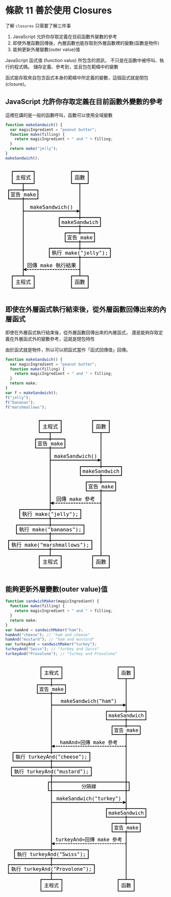 # 條款 11 善於使用 Closures

了解 `closures` 只需要了解三件事
1. JavaScript 允許你存取定義在目前函數外變數的參考
2. 即使外層函數回傳後，內層函數也能存取到外層函數裡的變數(函數是物件)
3. 能夠更新外層變數(outer value)值

JavaScript 函式值 (function valus) 所包含的資訊，
不只是在函數中被呼叫、執行的程式碼。
儲存定義、參考到，並且包在範疇中的變數

函式能存取來自包含函式本身的範疇中所定義的變數，這個函式就是閉包 (closure)。

## JavaScript 允許你存取定義在目前函數外變數的參考

這裡在講的是一般的函數呼叫，函數可以使用全域變數

```javascript
function makeSandwich() {
  var magicIngredient = "peanut butter"; 
  function make(filling) {
    return magicIngredient + " and " + filling;
  }
  return make("jelly");
}
makeSandwich();
```

<svg height="404.21875" version="1.1" width="395.53125" xmlns="http://www.w3.org/2000/svg" xmlns:xlink="http://www.w3.org/1999/xlink" style="overflow: hidden; position: relative; top: -0.59375px;" viewBox="0 0 395.53125 404.21875" preserveAspectRatio="xMidYMid meet"><desc style="-webkit-tap-highlight-color: rgba(0, 0, 0, 0);">Created with Raphaël 2.2.0</desc><defs style="-webkit-tap-highlight-color: rgba(0, 0, 0, 0);"><path stroke-linecap="round" d="M5,0 0,2.5 5,5z" id="raphael-marker-block" style="-webkit-tap-highlight-color: rgba(0, 0, 0, 0);"></path><marker id="raphael-marker-endblock55-objks7r1" markerHeight="5" markerWidth="5" orient="auto" refX="2.5" refY="2.5" style="-webkit-tap-highlight-color: rgba(0, 0, 0, 0);"><use xlink:href="#raphael-marker-block" transform="rotate(180 2.5 2.5) scale(1,1)" stroke-width="1.0000" fill="#000" stroke="none" style="-webkit-tap-highlight-color: rgba(0, 0, 0, 0);"></use></marker><marker id="raphael-marker-endblock55-objcs56s" markerHeight="5" markerWidth="5" orient="auto" refX="2.5" refY="2.5" style="-webkit-tap-highlight-color: rgba(0, 0, 0, 0);"><use xlink:href="#raphael-marker-block" transform="rotate(180 2.5 2.5) scale(1,1)" stroke-width="1.0000" fill="#000" stroke="none" style="-webkit-tap-highlight-color: rgba(0, 0, 0, 0);"></use></marker></defs><rect x="21.703125" y="20" width="68.71875" height="38" rx="0" ry="0" fill="none" stroke="#000000" stroke-width="2" style="-webkit-tap-highlight-color: rgba(0, 0, 0, 0);"></rect><rect x="31.703125" y="30" width="48.71875" height="18" rx="0" ry="0" fill="#ffffff" stroke="none" style="-webkit-tap-highlight-color: rgba(0, 0, 0, 0);"></rect><text x="56.0625" y="39" text-anchor="middle" font-family="Andale Mono, monospace" font-size="16px" stroke="none" fill="#000000" style="-webkit-tap-highlight-color: rgba(0, 0, 0, 0); text-anchor: middle; font-family: &quot;Andale Mono&quot;, monospace; font-size: 16px;"><tspan dy="6" style="-webkit-tap-highlight-color: rgba(0, 0, 0, 0);">主程式</tspan></text><rect x="21.703125" y="346.21875" width="68.71875" height="38" rx="0" ry="0" fill="none" stroke="#000000" stroke-width="2" style="-webkit-tap-highlight-color: rgba(0, 0, 0, 0);"></rect><rect x="31.703125" y="356.21875" width="48.71875" height="18" rx="0" ry="0" fill="#ffffff" stroke="none" style="-webkit-tap-highlight-color: rgba(0, 0, 0, 0);"></rect><text x="56.0625" y="365.21875" text-anchor="middle" font-family="Andale Mono, monospace" font-size="16px" stroke="none" fill="#000000" style="-webkit-tap-highlight-color: rgba(0, 0, 0, 0); text-anchor: middle; font-family: &quot;Andale Mono&quot;, monospace; font-size: 16px;"><tspan dy="6" style="-webkit-tap-highlight-color: rgba(0, 0, 0, 0);">主程式</tspan></text><path fill="none" stroke="#000000" d="M56.0625,58L56.0625,346.21875" stroke-width="2" style="-webkit-tap-highlight-color: rgba(0, 0, 0, 0);"></path><rect x="207.34375" y="20" width="52.375" height="38" rx="0" ry="0" fill="none" stroke="#000000" stroke-width="2" style="-webkit-tap-highlight-color: rgba(0, 0, 0, 0);"></rect><rect x="217.34375" y="30" width="32.375" height="18" rx="0" ry="0" fill="#ffffff" stroke="none" style="-webkit-tap-highlight-color: rgba(0, 0, 0, 0);"></rect><text x="233.53125" y="39" text-anchor="middle" font-family="Andale Mono, monospace" font-size="16px" stroke="none" fill="#000000" style="-webkit-tap-highlight-color: rgba(0, 0, 0, 0); text-anchor: middle; font-family: &quot;Andale Mono&quot;, monospace; font-size: 16px;"><tspan dy="6" style="-webkit-tap-highlight-color: rgba(0, 0, 0, 0);">函數</tspan></text><rect x="207.34375" y="346.21875" width="52.375" height="38" rx="0" ry="0" fill="none" stroke="#000000" stroke-width="2" style="-webkit-tap-highlight-color: rgba(0, 0, 0, 0);"></rect><rect x="217.34375" y="356.21875" width="32.375" height="18" rx="0" ry="0" fill="#ffffff" stroke="none" style="-webkit-tap-highlight-color: rgba(0, 0, 0, 0);"></rect><text x="233.53125" y="365.21875" text-anchor="middle" font-family="Andale Mono, monospace" font-size="16px" stroke="none" fill="#000000" style="-webkit-tap-highlight-color: rgba(0, 0, 0, 0); text-anchor: middle; font-family: &quot;Andale Mono&quot;, monospace; font-size: 16px;"><tspan dy="6" style="-webkit-tap-highlight-color: rgba(0, 0, 0, 0);">函數</tspan></text><path fill="none" stroke="#000000" d="M233.53125,58L233.53125,346.21875" stroke-width="2" style="-webkit-tap-highlight-color: rgba(0, 0, 0, 0);"></path><rect x="10" y="78" width="92.125" height="28" rx="0" ry="0" fill="none" stroke="#000000" stroke-width="2" style="-webkit-tap-highlight-color: rgba(0, 0, 0, 0);"></rect><rect x="15" y="83" width="82.125" height="18" rx="0" ry="0" fill="#ffffff" stroke="none" style="-webkit-tap-highlight-color: rgba(0, 0, 0, 0);"></rect><text x="56.0625" y="92" text-anchor="middle" font-family="Andale Mono, monospace" font-size="16px" stroke="none" fill="#000000" style="-webkit-tap-highlight-color: rgba(0, 0, 0, 0); text-anchor: middle; font-family: &quot;Andale Mono&quot;, monospace; font-size: 16px;"><tspan dy="6" style="-webkit-tap-highlight-color: rgba(0, 0, 0, 0);">宣告 make</tspan></text><rect x="75.296875" y="122" width="139" height="18" rx="0" ry="0" fill="#ffffff" stroke="none" style="-webkit-tap-highlight-color: rgba(0, 0, 0, 0);"></rect><text x="144.796875" y="131" text-anchor="middle" font-family="Andale Mono, monospace" font-size="16px" stroke="none" fill="#000000" style="-webkit-tap-highlight-color: rgba(0, 0, 0, 0); text-anchor: middle; font-family: &quot;Andale Mono&quot;, monospace; font-size: 16px;"><tspan dy="6" style="-webkit-tap-highlight-color: rgba(0, 0, 0, 0);">makeSandwich()</tspan></text><path fill="none" stroke="#000000" d="M56.0625,144C56.0625,144,199.70302335731685,144,228.529319792794,144" stroke-width="2" marker-end="url(#raphael-marker-endblock55-objks7r1)" stroke-dasharray="none" style="-webkit-tap-highlight-color: rgba(0, 0, 0, 0);"></path><rect x="168.984375" y="164" width="129.09375" height="28" rx="0" ry="0" fill="none" stroke="#000000" stroke-width="2" style="-webkit-tap-highlight-color: rgba(0, 0, 0, 0);"></rect><rect x="173.984375" y="169" width="119.09375" height="18" rx="0" ry="0" fill="#ffffff" stroke="none" style="-webkit-tap-highlight-color: rgba(0, 0, 0, 0);"></rect><text x="233.53125" y="178" text-anchor="middle" font-family="Andale Mono, monospace" font-size="16px" stroke="none" fill="#000000" style="-webkit-tap-highlight-color: rgba(0, 0, 0, 0); text-anchor: middle; font-family: &quot;Andale Mono&quot;, monospace; font-size: 16px;"><tspan dy="6" style="-webkit-tap-highlight-color: rgba(0, 0, 0, 0);">makeSandwich</tspan></text><rect x="187.46875" y="212" width="92.125" height="28" rx="0" ry="0" fill="none" stroke="#000000" stroke-width="2" style="-webkit-tap-highlight-color: rgba(0, 0, 0, 0);"></rect><rect x="192.46875" y="217" width="82.125" height="18" rx="0" ry="0" fill="#ffffff" stroke="none" style="-webkit-tap-highlight-color: rgba(0, 0, 0, 0);"></rect><text x="233.53125" y="226" text-anchor="middle" font-family="Andale Mono, monospace" font-size="16px" stroke="none" fill="#000000" style="-webkit-tap-highlight-color: rgba(0, 0, 0, 0); text-anchor: middle; font-family: &quot;Andale Mono&quot;, monospace; font-size: 16px;"><tspan dy="6" style="-webkit-tap-highlight-color: rgba(0, 0, 0, 0);">宣告 make</tspan></text><rect x="137.71875" y="260" width="191.625" height="28.21875" rx="0" ry="0" fill="none" stroke="#000000" stroke-width="2" style="-webkit-tap-highlight-color: rgba(0, 0, 0, 0);"></rect><rect x="142.71875" y="265" width="181.625" height="18.21875" rx="0" ry="0" fill="#ffffff" stroke="none" style="-webkit-tap-highlight-color: rgba(0, 0, 0, 0);"></rect><text x="233.53125" y="274.109375" text-anchor="middle" font-family="Andale Mono, monospace" font-size="16px" stroke="none" fill="#000000" style="-webkit-tap-highlight-color: rgba(0, 0, 0, 0); text-anchor: middle; font-family: &quot;Andale Mono&quot;, monospace; font-size: 16px;"><tspan dy="5.890625" style="-webkit-tap-highlight-color: rgba(0, 0, 0, 0);">執行 make("jelly");</tspan></text><rect x="66.0625" y="304.21875" width="157.46875" height="18" rx="0" ry="0" fill="#ffffff" stroke="none" style="-webkit-tap-highlight-color: rgba(0, 0, 0, 0);"></rect><text x="144.796875" y="313.21875" text-anchor="middle" font-family="Andale Mono, monospace" font-size="16px" stroke="none" fill="#000000" style="-webkit-tap-highlight-color: rgba(0, 0, 0, 0); text-anchor: middle; font-family: &quot;Andale Mono&quot;, monospace; font-size: 16px;"><tspan dy="6" style="-webkit-tap-highlight-color: rgba(0, 0, 0, 0);">回傳 make 執行結果</tspan></text><path fill="none" stroke="#000000" d="M233.53125,326.21875C233.53125,326.21875,89.89072664268315,326.21875,61.06443020720599,326.21875" stroke-width="2" marker-end="url(#raphael-marker-endblock55-objcs56s)" stroke-dasharray="6,2" style="-webkit-tap-highlight-color: rgba(0, 0, 0, 0);"></path></svg>

## 即使在外層函式執行結束後，從外層函數回傳出來的內層函式

即使在外層函式執行結束後，從外層函數回傳出來的內層函式，
還是能夠存取定義在外層函式外的變數參考，這就是閉包特性

由於函式就是物件，所以可以把函式當作「函式回傳值」回傳。

```javascript
function makeSandwich() {
  var magicIngredient = "peanut butter"; 
  function make(filling) {
    return magicIngredient + " and " + filling;
  }
  return make;
}
var f = makeSandwich();
f("jelly");
f("bananas");
f("marshmallows");
```

<svg height="500.21875" version="1.1" width="430.390625" xmlns="http://www.w3.org/2000/svg" xmlns:xlink="http://www.w3.org/1999/xlink" style="overflow: hidden; position: relative; top: -0.8125px;" viewBox="0 0 430.390625 500.21875" preserveAspectRatio="xMidYMid meet"><desc style="-webkit-tap-highlight-color: rgba(0, 0, 0, 0);">Created with Raphaël 2.2.0</desc><defs style="-webkit-tap-highlight-color: rgba(0, 0, 0, 0);"><marker id="raphael-marker-endblock55-objyic1h" markerHeight="5" markerWidth="5" orient="auto" refX="2.5" refY="2.5" style="-webkit-tap-highlight-color: rgba(0, 0, 0, 0);"><use xlink:href="#raphael-marker-block" transform="rotate(180 2.5 2.5) scale(1,1)" stroke-width="1.0000" fill="#000" stroke="none" style="-webkit-tap-highlight-color: rgba(0, 0, 0, 0);"></use></marker><marker id="raphael-marker-endblock55-objnb136" markerHeight="5" markerWidth="5" orient="auto" refX="2.5" refY="2.5" style="-webkit-tap-highlight-color: rgba(0, 0, 0, 0);"><use xlink:href="#raphael-marker-block" transform="rotate(180 2.5 2.5) scale(1,1)" stroke-width="1.0000" fill="#000" stroke="none" style="-webkit-tap-highlight-color: rgba(0, 0, 0, 0);"></use></marker></defs><rect x="106.296875" y="20" width="68.71875" height="38" rx="0" ry="0" fill="none" stroke="#000000" stroke-width="2" style="-webkit-tap-highlight-color: rgba(0, 0, 0, 0);"></rect><rect x="116.296875" y="30" width="48.71875" height="18" rx="0" ry="0" fill="#ffffff" stroke="none" style="-webkit-tap-highlight-color: rgba(0, 0, 0, 0);"></rect><text x="140.65625" y="39" text-anchor="middle" font-family="Andale Mono, monospace" font-size="16px" stroke="none" fill="#000000" style="-webkit-tap-highlight-color: rgba(0, 0, 0, 0); text-anchor: middle; font-family: &quot;Andale Mono&quot;, monospace; font-size: 16px;"><tspan dy="6" style="-webkit-tap-highlight-color: rgba(0, 0, 0, 0);">主程式</tspan></text><rect x="106.296875" y="442.21875" width="68.71875" height="38" rx="0" ry="0" fill="none" stroke="#000000" stroke-width="2" style="-webkit-tap-highlight-color: rgba(0, 0, 0, 0);"></rect><rect x="116.296875" y="452.21875" width="48.71875" height="18" rx="0" ry="0" fill="#ffffff" stroke="none" style="-webkit-tap-highlight-color: rgba(0, 0, 0, 0);"></rect><text x="140.65625" y="461.21875" text-anchor="middle" font-family="Andale Mono, monospace" font-size="16px" stroke="none" fill="#000000" style="-webkit-tap-highlight-color: rgba(0, 0, 0, 0); text-anchor: middle; font-family: &quot;Andale Mono&quot;, monospace; font-size: 16px;"><tspan dy="6" style="-webkit-tap-highlight-color: rgba(0, 0, 0, 0);">主程式</tspan></text><path fill="none" stroke="#000000" d="M140.65625,58L140.65625,442.21875" stroke-width="2" style="-webkit-tap-highlight-color: rgba(0, 0, 0, 0);"></path><rect x="273.46875" y="20" width="52.375" height="38" rx="0" ry="0" fill="none" stroke="#000000" stroke-width="2" style="-webkit-tap-highlight-color: rgba(0, 0, 0, 0);"></rect><rect x="283.46875" y="30" width="32.375" height="18" rx="0" ry="0" fill="#ffffff" stroke="none" style="-webkit-tap-highlight-color: rgba(0, 0, 0, 0);"></rect><text x="299.65625" y="39" text-anchor="middle" font-family="Andale Mono, monospace" font-size="16px" stroke="none" fill="#000000" style="-webkit-tap-highlight-color: rgba(0, 0, 0, 0); text-anchor: middle; font-family: &quot;Andale Mono&quot;, monospace; font-size: 16px;"><tspan dy="6" style="-webkit-tap-highlight-color: rgba(0, 0, 0, 0);">函數</tspan></text><rect x="273.46875" y="442.21875" width="52.375" height="38" rx="0" ry="0" fill="none" stroke="#000000" stroke-width="2" style="-webkit-tap-highlight-color: rgba(0, 0, 0, 0);"></rect><rect x="283.46875" y="452.21875" width="32.375" height="18" rx="0" ry="0" fill="#ffffff" stroke="none" style="-webkit-tap-highlight-color: rgba(0, 0, 0, 0);"></rect><text x="299.65625" y="461.21875" text-anchor="middle" font-family="Andale Mono, monospace" font-size="16px" stroke="none" fill="#000000" style="-webkit-tap-highlight-color: rgba(0, 0, 0, 0); text-anchor: middle; font-family: &quot;Andale Mono&quot;, monospace; font-size: 16px;"><tspan dy="6" style="-webkit-tap-highlight-color: rgba(0, 0, 0, 0);">函數</tspan></text><path fill="none" stroke="#000000" d="M299.65625,58L299.65625,442.21875" stroke-width="2" style="-webkit-tap-highlight-color: rgba(0, 0, 0, 0);"></path><rect x="94.59375" y="78" width="92.125" height="28" rx="0" ry="0" fill="none" stroke="#000000" stroke-width="2" style="-webkit-tap-highlight-color: rgba(0, 0, 0, 0);"></rect><rect x="99.59375" y="83" width="82.125" height="18" rx="0" ry="0" fill="#ffffff" stroke="none" style="-webkit-tap-highlight-color: rgba(0, 0, 0, 0);"></rect><text x="140.65625" y="92" text-anchor="middle" font-family="Andale Mono, monospace" font-size="16px" stroke="none" fill="#000000" style="-webkit-tap-highlight-color: rgba(0, 0, 0, 0); text-anchor: middle; font-family: &quot;Andale Mono&quot;, monospace; font-size: 16px;"><tspan dy="6" style="-webkit-tap-highlight-color: rgba(0, 0, 0, 0);">宣告 make</tspan></text><rect x="150.65625" y="122" width="139" height="18" rx="0" ry="0" fill="#ffffff" stroke="none" style="-webkit-tap-highlight-color: rgba(0, 0, 0, 0);"></rect><text x="220.15625" y="131" text-anchor="middle" font-family="Andale Mono, monospace" font-size="16px" stroke="none" fill="#000000" style="-webkit-tap-highlight-color: rgba(0, 0, 0, 0); text-anchor: middle; font-family: &quot;Andale Mono&quot;, monospace; font-size: 16px;"><tspan dy="6" style="-webkit-tap-highlight-color: rgba(0, 0, 0, 0);">makeSandwich()</tspan></text><path fill="none" stroke="#000000" d="M140.65625,144C140.65625,144,267.6775888800621,144,294.6572189644503,144" stroke-width="2" marker-end="url(#raphael-marker-endblock55-objyic1h)" stroke-dasharray="none" style="-webkit-tap-highlight-color: rgba(0, 0, 0, 0);"></path><rect x="235.109375" y="164" width="129.09375" height="28" rx="0" ry="0" fill="none" stroke="#000000" stroke-width="2" style="-webkit-tap-highlight-color: rgba(0, 0, 0, 0);"></rect><rect x="240.109375" y="169" width="119.09375" height="18" rx="0" ry="0" fill="#ffffff" stroke="none" style="-webkit-tap-highlight-color: rgba(0, 0, 0, 0);"></rect><text x="299.65625" y="178" text-anchor="middle" font-family="Andale Mono, monospace" font-size="16px" stroke="none" fill="#000000" style="-webkit-tap-highlight-color: rgba(0, 0, 0, 0); text-anchor: middle; font-family: &quot;Andale Mono&quot;, monospace; font-size: 16px;"><tspan dy="6" style="-webkit-tap-highlight-color: rgba(0, 0, 0, 0);">makeSandwich</tspan></text><rect x="253.59375" y="212" width="92.125" height="28" rx="0" ry="0" fill="none" stroke="#000000" stroke-width="2" style="-webkit-tap-highlight-color: rgba(0, 0, 0, 0);"></rect><rect x="258.59375" y="217" width="82.125" height="18" rx="0" ry="0" fill="#ffffff" stroke="none" style="-webkit-tap-highlight-color: rgba(0, 0, 0, 0);"></rect><text x="299.65625" y="226" text-anchor="middle" font-family="Andale Mono, monospace" font-size="16px" stroke="none" fill="#000000" style="-webkit-tap-highlight-color: rgba(0, 0, 0, 0); text-anchor: middle; font-family: &quot;Andale Mono&quot;, monospace; font-size: 16px;"><tspan dy="6" style="-webkit-tap-highlight-color: rgba(0, 0, 0, 0);">宣告 make</tspan></text><rect x="157.765625" y="256" width="124.78125" height="18" rx="0" ry="0" fill="#ffffff" stroke="none" style="-webkit-tap-highlight-color: rgba(0, 0, 0, 0);"></rect><text x="220.15625" y="265" text-anchor="middle" font-family="Andale Mono, monospace" font-size="16px" stroke="none" fill="#000000" style="-webkit-tap-highlight-color: rgba(0, 0, 0, 0); text-anchor: middle; font-family: &quot;Andale Mono&quot;, monospace; font-size: 16px;"><tspan dy="6" style="-webkit-tap-highlight-color: rgba(0, 0, 0, 0);">回傳 make 參考</tspan></text><path fill="none" stroke="#000000" d="M299.65625,278C299.65625,278,172.6349111199379,278,145.6552810355497,278" stroke-width="2" marker-end="url(#raphael-marker-endblock55-objnb136)" stroke-dasharray="6,2" style="-webkit-tap-highlight-color: rgba(0, 0, 0, 0);"></path><rect x="44.84375" y="298" width="191.625" height="28.21875" rx="0" ry="0" fill="none" stroke="#000000" stroke-width="2" style="-webkit-tap-highlight-color: rgba(0, 0, 0, 0);"></rect><rect x="49.84375" y="303" width="181.625" height="18.21875" rx="0" ry="0" fill="#ffffff" stroke="none" style="-webkit-tap-highlight-color: rgba(0, 0, 0, 0);"></rect><text x="140.65625" y="312.109375" text-anchor="middle" font-family="Andale Mono, monospace" font-size="16px" stroke="none" fill="#000000" style="-webkit-tap-highlight-color: rgba(0, 0, 0, 0); text-anchor: middle; font-family: &quot;Andale Mono&quot;, monospace; font-size: 16px;"><tspan dy="5.890625" style="-webkit-tap-highlight-color: rgba(0, 0, 0, 0);">執行 make("jelly");</tspan></text><rect x="34.890625" y="346.21875" width="211.53125" height="28" rx="0" ry="0" fill="none" stroke="#000000" stroke-width="2" style="-webkit-tap-highlight-color: rgba(0, 0, 0, 0);"></rect><rect x="39.890625" y="351.21875" width="201.53125" height="18" rx="0" ry="0" fill="#ffffff" stroke="none" style="-webkit-tap-highlight-color: rgba(0, 0, 0, 0);"></rect><text x="140.65625" y="360.21875" text-anchor="middle" font-family="Andale Mono, monospace" font-size="16px" stroke="none" fill="#000000" style="-webkit-tap-highlight-color: rgba(0, 0, 0, 0); text-anchor: middle; font-family: &quot;Andale Mono&quot;, monospace; font-size: 16px;"><tspan dy="6" style="-webkit-tap-highlight-color: rgba(0, 0, 0, 0);">執行 make("bananas");</tspan></text><rect x="10" y="394.21875" width="261.3125" height="28" rx="0" ry="0" fill="none" stroke="#000000" stroke-width="2" style="-webkit-tap-highlight-color: rgba(0, 0, 0, 0);"></rect><rect x="15" y="399.21875" width="251.3125" height="18" rx="0" ry="0" fill="#ffffff" stroke="none" style="-webkit-tap-highlight-color: rgba(0, 0, 0, 0);"></rect><text x="140.65625" y="408.21875" text-anchor="middle" font-family="Andale Mono, monospace" font-size="16px" stroke="none" fill="#000000" style="-webkit-tap-highlight-color: rgba(0, 0, 0, 0); text-anchor: middle; font-family: &quot;Andale Mono&quot;, monospace; font-size: 16px;"><tspan dy="6" style="-webkit-tap-highlight-color: rgba(0, 0, 0, 0);">執行 make("marshmallows");</tspan></text></svg>

## 能夠更新外層變數(outer value)值

```javascript
function sandwichMaker(magicIngredient) {
  function make(filling) {
    return magicIngredient + " and " + filling; 
  }
  return make; 
}
var hamAnd = sandwichMaker("ham"); 
hamAnd("cheese"); // "ham and cheese" 
hamAnd("mustard"); // "ham and mustard"
var turkeyAnd = sandwichMaker("turkey"); 
turkeyAnd("Swiss"); // "turkey and Swiss" 
turkeyAnd("Provolone"); // "turkey and Provolone"
```

<svg height="769.3125" version="1.1" width="525.625" xmlns="http://www.w3.org/2000/svg" xmlns:xlink="http://www.w3.org/1999/xlink" style="overflow: hidden; position: relative; top: -0.03125px;" viewBox="0 0 525.625 769.3125" preserveAspectRatio="xMidYMid meet"><desc style="-webkit-tap-highlight-color: rgba(0, 0, 0, 0);">Created with Raphaël 2.2.0</desc><defs style="-webkit-tap-highlight-color: rgba(0, 0, 0, 0);"><marker id="raphael-marker-endblock55-obju3u1r" markerHeight="5" markerWidth="5" orient="auto" refX="2.5" refY="2.5" style="-webkit-tap-highlight-color: rgba(0, 0, 0, 0);"><use xlink:href="#raphael-marker-block" transform="rotate(180 2.5 2.5) scale(1,1)" stroke-width="1.0000" fill="#000" stroke="none" style="-webkit-tap-highlight-color: rgba(0, 0, 0, 0);"></use></marker><marker id="raphael-marker-endblock55-obj6ox6o" markerHeight="5" markerWidth="5" orient="auto" refX="2.5" refY="2.5" style="-webkit-tap-highlight-color: rgba(0, 0, 0, 0);"><use xlink:href="#raphael-marker-block" transform="rotate(180 2.5 2.5) scale(1,1)" stroke-width="1.0000" fill="#000" stroke="none" style="-webkit-tap-highlight-color: rgba(0, 0, 0, 0);"></use></marker><marker id="raphael-marker-endblock55-objtwn40" markerHeight="5" markerWidth="5" orient="auto" refX="2.5" refY="2.5" style="-webkit-tap-highlight-color: rgba(0, 0, 0, 0);"><use xlink:href="#raphael-marker-block" transform="rotate(180 2.5 2.5) scale(1,1)" stroke-width="1.0000" fill="#000" stroke="none" style="-webkit-tap-highlight-color: rgba(0, 0, 0, 0);"></use></marker><marker id="raphael-marker-endblock55-objan723" markerHeight="5" markerWidth="5" orient="auto" refX="2.5" refY="2.5" style="-webkit-tap-highlight-color: rgba(0, 0, 0, 0);"><use xlink:href="#raphael-marker-block" transform="rotate(180 2.5 2.5) scale(1,1)" stroke-width="1.0000" fill="#000" stroke="none" style="-webkit-tap-highlight-color: rgba(0, 0, 0, 0);"></use></marker></defs><rect x="116.25" y="20" width="68.71875" height="38" rx="0" ry="0" fill="none" stroke="#000000" stroke-width="2" style="-webkit-tap-highlight-color: rgba(0, 0, 0, 0);"></rect><rect x="126.25" y="30" width="48.71875" height="18" rx="0" ry="0" fill="#ffffff" stroke="none" style="-webkit-tap-highlight-color: rgba(0, 0, 0, 0);"></rect><text x="150.609375" y="39" text-anchor="middle" font-family="Andale Mono, monospace" font-size="16px" stroke="none" fill="#000000" style="-webkit-tap-highlight-color: rgba(0, 0, 0, 0); text-anchor: middle; font-family: &quot;Andale Mono&quot;, monospace; font-size: 16px;"><tspan dy="6" style="-webkit-tap-highlight-color: rgba(0, 0, 0, 0);">主程式</tspan></text><rect x="116.25" y="711.3125" width="68.71875" height="38" rx="0" ry="0" fill="none" stroke="#000000" stroke-width="2" style="-webkit-tap-highlight-color: rgba(0, 0, 0, 0);"></rect><rect x="126.25" y="721.3125" width="48.71875" height="18" rx="0" ry="0" fill="#ffffff" stroke="none" style="-webkit-tap-highlight-color: rgba(0, 0, 0, 0);"></rect><text x="150.609375" y="730.3125" text-anchor="middle" font-family="Andale Mono, monospace" font-size="16px" stroke="none" fill="#000000" style="-webkit-tap-highlight-color: rgba(0, 0, 0, 0); text-anchor: middle; font-family: &quot;Andale Mono&quot;, monospace; font-size: 16px;"><tspan dy="6" style="-webkit-tap-highlight-color: rgba(0, 0, 0, 0);">主程式</tspan></text><path fill="none" stroke="#000000" d="M150.609375,58L150.609375,711.3125" stroke-width="2" style="-webkit-tap-highlight-color: rgba(0, 0, 0, 0);"></path><rect x="368.703125" y="20" width="52.375" height="38" rx="0" ry="0" fill="none" stroke="#000000" stroke-width="2" style="-webkit-tap-highlight-color: rgba(0, 0, 0, 0);"></rect><rect x="378.703125" y="30" width="32.375" height="18" rx="0" ry="0" fill="#ffffff" stroke="none" style="-webkit-tap-highlight-color: rgba(0, 0, 0, 0);"></rect><text x="394.890625" y="39" text-anchor="middle" font-family="Andale Mono, monospace" font-size="16px" stroke="none" fill="#000000" style="-webkit-tap-highlight-color: rgba(0, 0, 0, 0); text-anchor: middle; font-family: &quot;Andale Mono&quot;, monospace; font-size: 16px;"><tspan dy="6" style="-webkit-tap-highlight-color: rgba(0, 0, 0, 0);">函數</tspan></text><rect x="368.703125" y="711.3125" width="52.375" height="38" rx="0" ry="0" fill="none" stroke="#000000" stroke-width="2" style="-webkit-tap-highlight-color: rgba(0, 0, 0, 0);"></rect><rect x="378.703125" y="721.3125" width="32.375" height="18" rx="0" ry="0" fill="#ffffff" stroke="none" style="-webkit-tap-highlight-color: rgba(0, 0, 0, 0);"></rect><text x="394.890625" y="730.3125" text-anchor="middle" font-family="Andale Mono, monospace" font-size="16px" stroke="none" fill="#000000" style="-webkit-tap-highlight-color: rgba(0, 0, 0, 0); text-anchor: middle; font-family: &quot;Andale Mono&quot;, monospace; font-size: 16px;"><tspan dy="6" style="-webkit-tap-highlight-color: rgba(0, 0, 0, 0);">函數</tspan></text><path fill="none" stroke="#000000" d="M394.890625,58L394.890625,711.3125" stroke-width="2" style="-webkit-tap-highlight-color: rgba(0, 0, 0, 0);"></path><rect x="104.546875" y="78" width="92.125" height="28" rx="0" ry="0" fill="none" stroke="#000000" stroke-width="2" style="-webkit-tap-highlight-color: rgba(0, 0, 0, 0);"></rect><rect x="109.546875" y="83" width="82.125" height="18" rx="0" ry="0" fill="#ffffff" stroke="none" style="-webkit-tap-highlight-color: rgba(0, 0, 0, 0);"></rect><text x="150.609375" y="92" text-anchor="middle" font-family="Andale Mono, monospace" font-size="16px" stroke="none" fill="#000000" style="-webkit-tap-highlight-color: rgba(0, 0, 0, 0); text-anchor: middle; font-family: &quot;Andale Mono&quot;, monospace; font-size: 16px;"><tspan dy="6" style="-webkit-tap-highlight-color: rgba(0, 0, 0, 0);">宣告 make</tspan></text><rect x="178.375" y="122" width="188.75" height="18" rx="0" ry="0" fill="#ffffff" stroke="none" style="-webkit-tap-highlight-color: rgba(0, 0, 0, 0);"></rect><text x="272.75" y="131" text-anchor="middle" font-family="Andale Mono, monospace" font-size="16px" stroke="none" fill="#000000" style="-webkit-tap-highlight-color: rgba(0, 0, 0, 0); text-anchor: middle; font-family: &quot;Andale Mono&quot;, monospace; font-size: 16px;"><tspan dy="6" style="-webkit-tap-highlight-color: rgba(0, 0, 0, 0);">makeSandwich("ham")</tspan></text><path fill="none" stroke="#000000" d="M150.609375,144C150.609375,144,355.09063884289935,144,389.8864007810099,144" stroke-width="2" marker-end="url(#raphael-marker-endblock55-obju3u1r)" stroke-dasharray="none" style="-webkit-tap-highlight-color: rgba(0, 0, 0, 0);"></path><rect x="330.34375" y="164" width="129.09375" height="28" rx="0" ry="0" fill="none" stroke="#000000" stroke-width="2" style="-webkit-tap-highlight-color: rgba(0, 0, 0, 0);"></rect><rect x="335.34375" y="169" width="119.09375" height="18" rx="0" ry="0" fill="#ffffff" stroke="none" style="-webkit-tap-highlight-color: rgba(0, 0, 0, 0);"></rect><text x="394.890625" y="178" text-anchor="middle" font-family="Andale Mono, monospace" font-size="16px" stroke="none" fill="#000000" style="-webkit-tap-highlight-color: rgba(0, 0, 0, 0); text-anchor: middle; font-family: &quot;Andale Mono&quot;, monospace; font-size: 16px;"><tspan dy="6" style="-webkit-tap-highlight-color: rgba(0, 0, 0, 0);">makeSandwich</tspan></text><rect x="348.828125" y="212" width="92.125" height="28" rx="0" ry="0" fill="none" stroke="#000000" stroke-width="2" style="-webkit-tap-highlight-color: rgba(0, 0, 0, 0);"></rect><rect x="353.828125" y="217" width="82.125" height="18" rx="0" ry="0" fill="#ffffff" stroke="none" style="-webkit-tap-highlight-color: rgba(0, 0, 0, 0);"></rect><text x="394.890625" y="226" text-anchor="middle" font-family="Andale Mono, monospace" font-size="16px" stroke="none" fill="#000000" style="-webkit-tap-highlight-color: rgba(0, 0, 0, 0); text-anchor: middle; font-family: &quot;Andale Mono&quot;, monospace; font-size: 16px;"><tspan dy="6" style="-webkit-tap-highlight-color: rgba(0, 0, 0, 0);">宣告 make</tspan></text><rect x="175.53125" y="256" width="194.4375" height="18" rx="0" ry="0" fill="#ffffff" stroke="none" style="-webkit-tap-highlight-color: rgba(0, 0, 0, 0);"></rect><text x="272.75" y="265" text-anchor="middle" font-family="Andale Mono, monospace" font-size="16px" stroke="none" fill="#000000" style="-webkit-tap-highlight-color: rgba(0, 0, 0, 0); text-anchor: middle; font-family: &quot;Andale Mono&quot;, monospace; font-size: 16px;"><tspan dy="6" style="-webkit-tap-highlight-color: rgba(0, 0, 0, 0);">hamAnd=回傳 make 參考</tspan></text><path fill="none" stroke="#000000" d="M394.890625,278C394.890625,278,190.40936115710065,278,155.6135992189901,278" stroke-width="2" marker-end="url(#raphael-marker-endblock55-obj6ox6o)" stroke-dasharray="6,2" style="-webkit-tap-highlight-color: rgba(0, 0, 0, 0);"></path><rect x="24.9375" y="298" width="251.34375" height="28.21875" rx="0" ry="0" fill="none" stroke="#000000" stroke-width="2" style="-webkit-tap-highlight-color: rgba(0, 0, 0, 0);"></rect><rect x="29.9375" y="303" width="241.34375" height="18.21875" rx="0" ry="0" fill="#ffffff" stroke="none" style="-webkit-tap-highlight-color: rgba(0, 0, 0, 0);"></rect><text x="150.609375" y="312.109375" text-anchor="middle" font-family="Andale Mono, monospace" font-size="16px" stroke="none" fill="#000000" style="-webkit-tap-highlight-color: rgba(0, 0, 0, 0); text-anchor: middle; font-family: &quot;Andale Mono&quot;, monospace; font-size: 16px;"><tspan dy="5.890625" style="-webkit-tap-highlight-color: rgba(0, 0, 0, 0);">執行 turkeyAnd("cheese");</tspan></text><rect x="19.953125" y="346.21875" width="261.3125" height="28.21875" rx="0" ry="0" fill="none" stroke="#000000" stroke-width="2" style="-webkit-tap-highlight-color: rgba(0, 0, 0, 0);"></rect><rect x="24.953125" y="351.21875" width="251.3125" height="18.21875" rx="0" ry="0" fill="#ffffff" stroke="none" style="-webkit-tap-highlight-color: rgba(0, 0, 0, 0);"></rect><text x="150.609375" y="360.328125" text-anchor="middle" font-family="Andale Mono, monospace" font-size="16px" stroke="none" fill="#000000" style="-webkit-tap-highlight-color: rgba(0, 0, 0, 0); text-anchor: middle; font-family: &quot;Andale Mono&quot;, monospace; font-size: 16px;"><tspan dy="5.890625" style="-webkit-tap-highlight-color: rgba(0, 0, 0, 0);">執行 turkeyAnd("mustard");</tspan></text><rect x="140.609375" y="394.4375" width="264.28125" height="28" rx="0" ry="0" fill="none" stroke="#000000" stroke-width="2" style="-webkit-tap-highlight-color: rgba(0, 0, 0, 0);"></rect><rect x="248.390625" y="399.4375" width="48.71875" height="18" rx="0" ry="0" fill="#ffffff" stroke="none" style="-webkit-tap-highlight-color: rgba(0, 0, 0, 0);"></rect><text x="272.75" y="408.4375" text-anchor="middle" font-family="Andale Mono, monospace" font-size="16px" stroke="none" fill="#000000" style="-webkit-tap-highlight-color: rgba(0, 0, 0, 0); text-anchor: middle; font-family: &quot;Andale Mono&quot;, monospace; font-size: 16px;"><tspan dy="6" style="-webkit-tap-highlight-color: rgba(0, 0, 0, 0);">分隔線</tspan></text><rect x="163.453125" y="438.328125" width="218.59375" height="18.21875" rx="0" ry="0" fill="#ffffff" stroke="none" style="-webkit-tap-highlight-color: rgba(0, 0, 0, 0);"></rect><text x="272.75" y="447.4375" text-anchor="middle" font-family="Andale Mono, monospace" font-size="16px" stroke="none" fill="#000000" style="-webkit-tap-highlight-color: rgba(0, 0, 0, 0); text-anchor: middle; font-family: &quot;Andale Mono&quot;, monospace; font-size: 16px;"><tspan dy="5.890625" style="-webkit-tap-highlight-color: rgba(0, 0, 0, 0);">makeSandwich("turkey")</tspan></text><path fill="none" stroke="#000000" d="M150.609375,460.65625C150.609375,460.65625,355.09063884289935,460.65625,389.8864007810099,460.65625" stroke-width="2" marker-end="url(#raphael-marker-endblock55-objtwn40)" stroke-dasharray="none" style="-webkit-tap-highlight-color: rgba(0, 0, 0, 0);"></path><rect x="330.34375" y="480.65625" width="129.09375" height="28" rx="0" ry="0" fill="none" stroke="#000000" stroke-width="2" style="-webkit-tap-highlight-color: rgba(0, 0, 0, 0);"></rect><rect x="335.34375" y="485.65625" width="119.09375" height="18" rx="0" ry="0" fill="#ffffff" stroke="none" style="-webkit-tap-highlight-color: rgba(0, 0, 0, 0);"></rect><text x="394.890625" y="494.65625" text-anchor="middle" font-family="Andale Mono, monospace" font-size="16px" stroke="none" fill="#000000" style="-webkit-tap-highlight-color: rgba(0, 0, 0, 0); text-anchor: middle; font-family: &quot;Andale Mono&quot;, monospace; font-size: 16px;"><tspan dy="6" style="-webkit-tap-highlight-color: rgba(0, 0, 0, 0);">makeSandwich</tspan></text><rect x="348.828125" y="528.65625" width="92.125" height="28" rx="0" ry="0" fill="none" stroke="#000000" stroke-width="2" style="-webkit-tap-highlight-color: rgba(0, 0, 0, 0);"></rect><rect x="353.828125" y="533.65625" width="82.125" height="18" rx="0" ry="0" fill="#ffffff" stroke="none" style="-webkit-tap-highlight-color: rgba(0, 0, 0, 0);"></rect><text x="394.890625" y="542.65625" text-anchor="middle" font-family="Andale Mono, monospace" font-size="16px" stroke="none" fill="#000000" style="-webkit-tap-highlight-color: rgba(0, 0, 0, 0); text-anchor: middle; font-family: &quot;Andale Mono&quot;, monospace; font-size: 16px;"><tspan dy="6" style="-webkit-tap-highlight-color: rgba(0, 0, 0, 0);">宣告 make</tspan></text><rect x="160.609375" y="572.546875" width="224.28125" height="18.21875" rx="0" ry="0" fill="#ffffff" stroke="none" style="-webkit-tap-highlight-color: rgba(0, 0, 0, 0);"></rect><text x="272.75" y="581.65625" text-anchor="middle" font-family="Andale Mono, monospace" font-size="16px" stroke="none" fill="#000000" style="-webkit-tap-highlight-color: rgba(0, 0, 0, 0); text-anchor: middle; font-family: &quot;Andale Mono&quot;, monospace; font-size: 16px;"><tspan dy="5.890625" style="-webkit-tap-highlight-color: rgba(0, 0, 0, 0);">turkeyAnd=回傳 make 參考</tspan></text><path fill="none" stroke="#000000" d="M394.890625,594.875C394.890625,594.875,190.40936115710065,594.875,155.6135992189901,594.875" stroke-width="2" marker-end="url(#raphael-marker-endblock55-objan723)" stroke-dasharray="6,2" style="-webkit-tap-highlight-color: rgba(0, 0, 0, 0);"></path><rect x="29.90625" y="614.875" width="241.40625" height="28.21875" rx="0" ry="0" fill="none" stroke="#000000" stroke-width="2" style="-webkit-tap-highlight-color: rgba(0, 0, 0, 0);"></rect><rect x="34.90625" y="619.875" width="231.40625" height="18.21875" rx="0" ry="0" fill="#ffffff" stroke="none" style="-webkit-tap-highlight-color: rgba(0, 0, 0, 0);"></rect><text x="150.609375" y="628.984375" text-anchor="middle" font-family="Andale Mono, monospace" font-size="16px" stroke="none" fill="#000000" style="-webkit-tap-highlight-color: rgba(0, 0, 0, 0); text-anchor: middle; font-family: &quot;Andale Mono&quot;, monospace; font-size: 16px;"><tspan dy="5.890625" style="-webkit-tap-highlight-color: rgba(0, 0, 0, 0);">執行 turkeyAnd("Swiss");</tspan></text><rect x="10" y="663.09375" width="281.21875" height="28.21875" rx="0" ry="0" fill="none" stroke="#000000" stroke-width="2" style="-webkit-tap-highlight-color: rgba(0, 0, 0, 0);"></rect><rect x="15" y="668.09375" width="271.21875" height="18.21875" rx="0" ry="0" fill="#ffffff" stroke="none" style="-webkit-tap-highlight-color: rgba(0, 0, 0, 0);"></rect><text x="150.609375" y="677.203125" text-anchor="middle" font-family="Andale Mono, monospace" font-size="16px" stroke="none" fill="#000000" style="-webkit-tap-highlight-color: rgba(0, 0, 0, 0); text-anchor: middle; font-family: &quot;Andale Mono&quot;, monospace; font-size: 16px;"><tspan dy="5.890625" style="-webkit-tap-highlight-color: rgba(0, 0, 0, 0);">執行 turkeyAnd("Provolone");</tspan></text></svg>